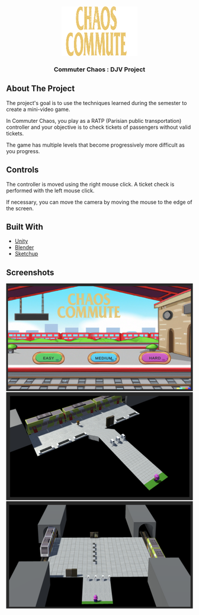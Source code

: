 <!-- PROJECT LOGO -->
<br />
<div>
  <p align="center">
    <img src="Images/logo.png" alt="Logo" width="205" height="134">
  </p>

<h3 align="center">Commuter Chaos : DJV Project</h3>

</div>


<!-- ABOUT THE PROJECT -->

## About The Project
The project's goal is to use the techniques learned during the semester to create a mini-video game. 

In Commuter Chaos, you play as a RATP (Parisian public transportation) controller and your objective is to check tickets of passengers without valid tickets. 

The game has multiple levels that become progressively more difficult as you progress.
## Controls 

The controller is moved using the right mouse click. 
A ticket check is performed with the left mouse click. 

If necessary, you can move the camera by moving the mouse to the edge of the screen.
## Built With

* [Unity](https://unity.com/fr)
* [Blender](https://www.blender.org/)
* [Sketchup](https://www.sketchup.com/fr)

## Screenshots

<img src="Images/screenshot_1.png">
<img src="Images/screenshot_3.png">
<img src="Images/screenshot_2.png">


